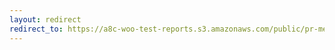 ```yaml
---
layout: redirect
redirect_to: https://a8c-woo-test-reports.s3.amazonaws.com/public/pr-merge/42890/api/index.html
---
```

